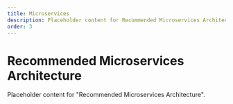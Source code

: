 ```yaml
---
title: Microservices
description: Placeholder content for Recommended Microservices Architecture.
order: 3
---
```


# Recommended Microservices Architecture

Placeholder content for "Recommended Microservices Architecture".
